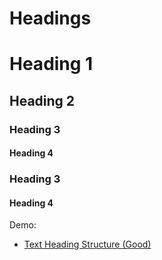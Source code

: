 # Headings

# Heading 1
## Heading 2
### Heading 3
#### Heading 4
### Heading 3
#### Heading 4

Demo:

- [Text Heading Structure (Good)](/demo/text-h-structure-good)
